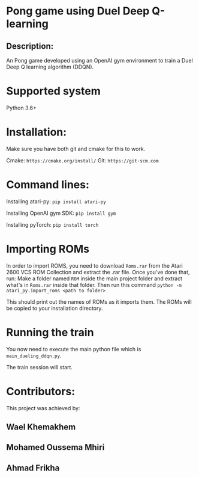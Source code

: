 # Pong game using Duel Deep Q-learning

## Description:

An Pong game developed using an OpenAI gym environment to train a Duel Deep Q learning algorithm (DDQN).

# Supported system

Python 3.6+

# Installation:

Make sure you have both git and cmake for this to work.

Cmake: ```https://cmake.org/install/```
Git: ```https://git-scm.com```

# Command lines:

Installing atari-py: ```pip install atari-py```

Installing OpenAI gym SDK: ```pip install gym```

Installing pyTorch: ```pip install torch```

# Importing ROMs

In order to import ROMS, you need to download ```Roms.rar``` from the Atari 2600 VCS ROM Collection and extract the .rar file. Once you've done that, run:
Make a folder named ```ROM``` inside the main project folder and extract what's in ```Roms.rar``` inside that folder.
Then run this command
```python -m atari_py.import_roms <path to folder>```

This should print out the names of ROMs as it imports them. The ROMs will be copied to your installation directory.

# Running the train

You now need to execute the main python file which is ```main_dueling_ddqn.py```.

The train session will start.

# Contributors:

This project was achieved by:

## Wael Khemakhem
## Mohamed Oussema Mhiri
## Ahmad Frikha
